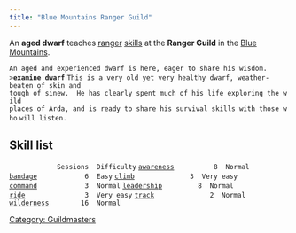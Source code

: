 ```yaml
---
title: "Blue Mountains Ranger Guild"
---
```


An **aged dwarf** teaches [ranger](general "wikilink")
[skills](skill "wikilink") at the **Ranger Guild** in the [Blue
Mountains](Blue_Mountains "wikilink").

`An aged and experienced dwarf is here, eager to share his wisdom.`
`>`**`examine dwarf`**
`This is a very old yet very healthy dwarf, weather-beaten of skin and`
`tough of sinew.  He has clearly spent much of his life exploring the wild`
`places of Arda, and is ready to share his survival skills with those who`
`will listen.`

## Skill list

`            Sessions  Difficulty`
[`awareness`](awareness "wikilink")`          8  Normal`
[`bandage`](bandage "wikilink")`            6  Easy`
[`climb`](climb "wikilink")`              3  Very easy`
[`command`](command "wikilink")`            3  Normal`
[`leadership`](leadership "wikilink")`         8  Normal`
[`ride`](ride "wikilink")`               3  Very easy`
[`track`](track "wikilink")`              2  Normal`
[`wilderness`](wilderness "wikilink")`        16  Normal`

[Category: Guildmasters](Category:_Guildmasters "wikilink")